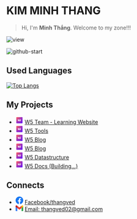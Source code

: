 # KIM MINH THANG

> Hi, I'm **Minh Thắng**. Welcome to my zone!!!

![view](https://komarev.com/ghpvc/?username=thangved)

![github-start](https://github-readme-stats.vercel.app/api?username=thangved&count_private=true&show_icons=true)

<!-- ![details](https://github-readme-stats.vercel.app/api/top-langs/?username=thangved&layout=compact) -->

## Used Languages

[![Top Langs](https://github-readme-stats.vercel.app/api/top-langs/?username=thangved&langs_count=100)](https://github.com/thangved)


## My Projects

- <img src="./assets/images/w5.svg" width="20"> [W5 Team - Learning Website](https://w5team.com)
- <img src="./assets/images/w5.svg" width="20"> [W5 Tools](https://tools.w5team.com)
- <img src="./assets/images/w5.svg" width="20"> [W5 Blog](https://blog.w5team.com)
- <img src="./assets/images/w5.svg" width="20"> [W5 Blog](https://graph.w5team.com)
- <img src="./assets/images/w5.svg" width="20"> [W5 Datastructure](https://ctdl.w5team.com)
- <img src="./assets/images/w5.svg" width="20"> [W5 Docs (Building...)](https://docs.w5team.com)

## Connects

- <img src="./assets/images/fb.webp" width="20"> [Facebook/thangved](https://fb.com/thangved)
- <img src="./assets/images/gmail.png" width="20"> [Email: thangved02@gmail.com](mailto:thangved02@gmail.com)
